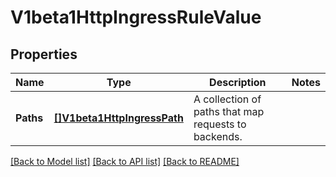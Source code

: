 # V1beta1HttpIngressRuleValue

## Properties
Name | Type | Description | Notes
------------ | ------------- | ------------- | -------------
**Paths** | [**[]V1beta1HttpIngressPath**](v1beta1.HTTPIngressPath.md) | A collection of paths that map requests to backends. | 

[[Back to Model list]](../README.md#documentation-for-models) [[Back to API list]](../README.md#documentation-for-api-endpoints) [[Back to README]](../README.md)


